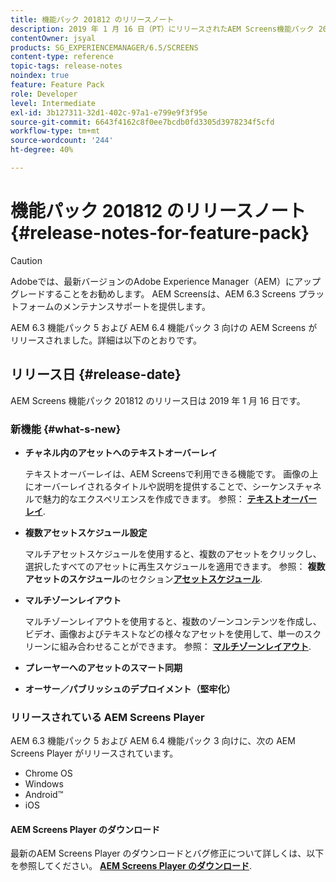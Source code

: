 ```yaml
---
title: 機能パック 201812 のリリースノート
description: 2019 年 1 月 16 日（PT）にリリースされたAEM Screens機能パック 201812 について説明します。
contentOwner: jsyal
products: SG_EXPERIENCEMANAGER/6.5/SCREENS
content-type: reference
topic-tags: release-notes
noindex: true
feature: Feature Pack
role: Developer
level: Intermediate
exl-id: 3b127311-32d1-402c-97a1-e799e9f3f95e
source-git-commit: 6643f4162c8f0ee7bcdb0fd3305d3978234f5cfd
workflow-type: tm+mt
source-wordcount: '244'
ht-degree: 40%

---
```


# 機能パック 201812 のリリースノート{#release-notes-for-feature-pack}

>[!CAUTION]
>
>Adobeでは、最新バージョンのAdobe Experience Manager（AEM）にアップグレードすることをお勧めします。 AEM Screensは、AEM 6.3 Screens プラットフォームのメンテナンスサポートを提供します。

AEM 6.3 機能パック 5 および AEM 6.4 機能パック 3 向けの AEM Screens がリリースされました。詳細は以下のとおりです。

## リリース日 {#release-date}

AEM Screens 機能パック 201812 のリリース日は 2019 年 1 月 16 日です。

### 新機能 {#what-s-new}

* **チャネル内のアセットへのテキストオーバーレイ**

  テキストオーバーレイは、AEM Screensで利用できる機能です。 画像の上にオーバーレイされるタイトルや説明を提供することで、シーケンスチャネルで魅力的なエクスペリエンスを作成できます。 参照： [**テキストオーバーレイ**](text-overlay.md).

* **複数アセットスケジュール設定**

  マルチアセットスケジュールを使用すると、複数のアセットをクリックし、選択したすべてのアセットに再生スケジュールを適用できます。 参照： **複数アセットのスケジュール**&#x200B;のセクション&#x200B;**[アセットスケジュール](asset-level-scheduling.md)**.

* **マルチゾーンレイアウト**

  マルチゾーンレイアウトを使用すると、複数のゾーンコンテンツを作成し、ビデオ、画像およびテキストなどの様々なアセットを使用して、単一のスクリーンに組み合わせることができます。 参照： **[マルチゾーンレイアウト](multi-zone-layout-aem-screens.md)**.

* **プレーヤーへのアセットのスマート同期**
* **オーサー／パブリッシュのデプロイメント（堅牢化）**

### リリースされている AEM Screens Player

AEM 6.3 機能パック 5 および AEM 6.4 機能パック 3 向けに、次の AEM Screens Player がリリースされています。

* Chrome OS
* Windows
* Android™
* iOS

#### AEM Screens Player のダウンロード 

最新のAEM Screens Player のダウンロードとバグ修正について詳しくは、以下を参照してください。 [**AEM Screens Player のダウンロード**](https://download.macromedia.com/screens/).

